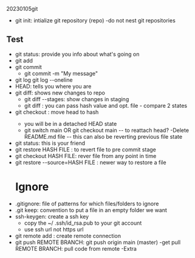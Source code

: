  20230105git

- git init: intialize git repository (repo)
	-do not nest git repositories

## Test
- git status: provide you info about what's going on
- git add
- git commit
  - git commit -m "My message"
- git log
   git log --oneline
- HEAD: tells you where you are
- git diff: shows new changes to repo
   - git diff --stages: show changes in staging
   - git diff <HASH> <FILE> : you can pass hash value and opt. file - compare 2 states	
- git checkout <HASH> : move head to hash
  - you will be in a detached HEAD state
  - git switch main OR git checkout main -- to reattach head?
-Delete README.md file 
 -- this can also be reverting previous file state
- git status: this is your friend
- git restore HASH FILE : to revert file to pre commit stage
- git checkout HASH FILE: rever file from any point in time
- git restore --source=HASH FILE : newer way to restore a file
	# Ignore
- .gitignore: file of patterns for which files/folders to ignore
- .git keep: convention to put a file in an empty folder we want
- ssh-keygen: create a ssh key
  - copy the ~/ .ssh/id_rsa.pub to your git account
  - use ssh url not https url
 - git remote add <NAME> <URL> : create remote connection
- git push REMOTE BRANCH: git push origin main (master)
-get pull REMOTE BRANCH: pull code from remote
-Extra

